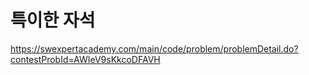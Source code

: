 # 특이한 자석
https://swexpertacademy.com/main/code/problem/problemDetail.do?contestProbId=AWIeV9sKkcoDFAVH  
